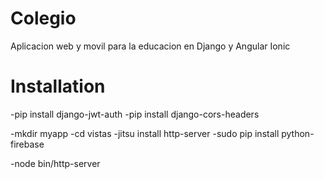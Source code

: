 Colegio
=======

Aplicacion web y movil para la educacion en Django y Angular Ionic

Installation
============


-pip install django-jwt-auth
-pip install django-cors-headers

-mkdir myapp
-cd vistas
-jitsu install http-server
-sudo pip install python-firebase


-node bin/http-server